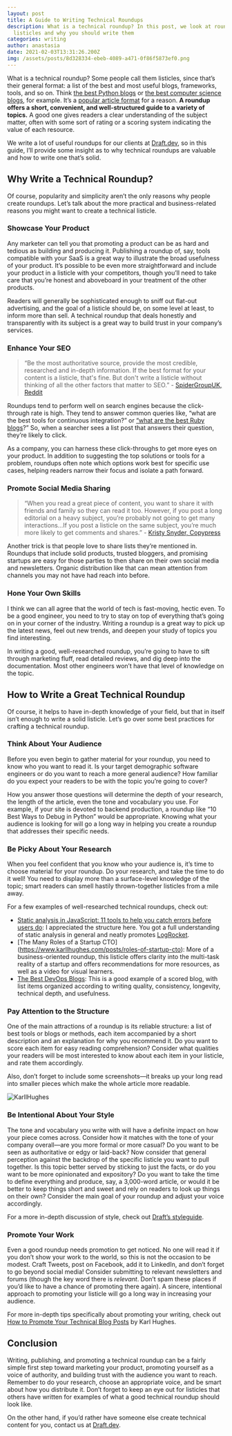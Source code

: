 ```yaml
---
layout: post
title: A Guide to Writing Technical Roundups
description: What is a technical roundup? In this post, we look at roundups and
  listicles and why you should write them
categories: writing
author: anastasia
date: 2021-02-03T13:31:26.200Z
img: /assets/posts/8d328334-ebeb-4089-a471-0f86f5873ef0.png
---
```

What is a technical roundup? Some people call them listicles, since that’s their general format: a list of the best and most useful blogs, frameworks, tools, and so on. Think [the best Python blogs](https://draft.dev/learn/python-blogs) or [the best computer science blogs](https://draft.dev/learn/technical-blogs/computer-science), for example. It’s a [popular article format](https://en.wikipedia.org/wiki/Listicle) for a reason. **A roundup offers a short, convenient, and well-structured guide to a variety of topics.** A good one gives readers a clear understanding of the subject matter, often with some sort of rating or a scoring system indicating the value of each resource.

We write a lot of useful roundups for our clients at [Draft.dev](https://draft.dev/), so in this guide, I’ll provide some insight as to why technical roundups are valuable and how to write one that’s solid.

<!-- signup -->

## Why Write a Technical Roundup?

Of course, popularity and simplicity aren’t the only reasons why people create roundups. Let’s talk about the more practical and business-related reasons you might want to create a technical listicle.

### Showcase Your Product

Any marketer can tell you that promoting a product can be as hard and tedious as building and producing it. Publishing a roundup of, say, tools compatible with your SaaS is a great way to illustrate the broad usefulness of your product. It’s possible to be even more straightforward and include your product in a listicle with your competitors, though you’ll need to take care that you’re honest and aboveboard in your treatment of the other products.

Readers will generally be sophisticated enough to sniff out flat-out advertising, and the goal of a listicle should be, on some level at least, to inform more than sell. A technical roundup that deals honestly and transparently with its subject is a great way to build trust in your company’s services. 

### Enhance Your SEO 

> “Be the most authoritative source, provide the most credible, researched and in-depth information. If the best format for your content is a listicle, that's fine. But don't write a listicle without thinking of all the other factors that matter to SEO.” - [SpiderGroupUK, Reddit](https://www.reddit.com/r/SEO/comments/bxsdel/are_listicle_articles_good_for_seo/)

Roundups tend to perform well on search engines because the click-through rate is high. They tend to answer common queries like, “what are the best tools for continuous integration?” or [“what are the best Ruby blogs](https://draft.dev/learn/technical-blogs/ruby)?” So, when a searcher sees a list post that answers their question, they’re likely to click.

As a company, you can harness these click-throughs to get more eyes on your product. In addition to suggesting the top solutions or tools for a problem, roundups often note which options work best for specific use cases, helping readers narrow their focus and isolate a path forward.

### Promote Social Media Sharing

> “When you read a great piece of content, you want to share it with friends and family so they can read it too. However, if you post a long editorial on a heavy subject, you’re probably not going to get many interactions...If you post a listicle on the same subject, you’re much more likely to get comments and shares.” - [Kristy Snyder, Copypress](https://www.copypress.com/blog/makes-listicles-effective/)

Another trick is that people love to share lists they’re mentioned in. Roundups that include solid products, trusted bloggers, and promising startups are easy for those parties to then share on their own social media and newsletters. Organic distribution like that can mean attention from channels you may not have had reach into before.

### Hone Your Own Skills

I think we can all agree that the world of tech is fast-moving, hectic even. To be a good engineer, you need to try to stay on top of everything that’s going on in your corner of the industry. Writing a roundup is a great way to pick up the latest news, feel out new trends, and deepen your study of topics you find interesting.

In writing a good, well-researched roundup, you’re going to have to sift through marketing fluff, read detailed reviews, and dig deep into the documentation. Most other engineers won’t have that level of knowledge on the topic.

## How to Write a Great Technical Roundup 

Of course, it helps to have in-depth knowledge of your field, but that in itself isn’t enough to write a solid listicle. Let’s go over some best practices for crafting a technical roundup. 

### Think About Your Audience

Before you even begin to gather material for your roundup, you need to know who you want to read it. Is your target demographic software engineers or do you want to reach a more general audience? How familiar do you expect your readers to be with the topic you’re going to cover?

How you answer those questions will determine the depth of your research, the length of the article, even the tone and vocabulary you use. For example, if your site is devoted to backend production, a roundup like “10 Best Ways to Debug in Python” would be appropriate. Knowing what your audience is looking for will go a long way in helping you create a roundup that addresses their specific needs.

### Be Picky About Your Research 

When you feel confident that you know who your audience is, it’s time to choose material for your roundup. Do your research, and take the time to do it well! You need to display more than a surface-level knowledge of the topic; smart readers can smell hastily thrown-together listicles from a mile away.

For a few examples of well-researched technical roundups, check out:
* [Static analysis in JavaScript: 11 tools to help you catch errors before users do](https://blog.logrocket.com/static-analysis-in-javascript-11-tools-to-help-you-catch-errors-before-users-do/): I appreciated the structure here. You got a full understanding of static analysis in general and neatly promotes [LogRocket](https://logrocket.com/).
* [The Many Roles of a Startup CTO] (https://www.karllhughes.com/posts/roles-of-startup-cto): More of a business-oriented roundup, this listicle offers clarity into the multi-task reality of a startup and offers recommendations for more resources, as well as a video for visual learners. 
* [The Best DevOps Blogs](https://draft.dev/learn/technical-blogs/devops): This is a good example of a scored blog, with list items organized according to writing quality, consistency, longevity, technical depth, and usefulness.

### Pay Attention to the Structure

One of the main attractions of a roundup is its reliable structure: a list of best tools or blogs or methods, each item accompanied by a short description and an explanation for why you recommend it. Do you want to score each item for easy reading comprehension? Consider what qualities your readers will be most interested to know about each item in your listicle, and rate them accordingly.

Also, don’t forget to include some screenshots—it breaks up your long read into smaller pieces which make the whole article more readable. 

![KarllHughes](https://i.imgur.com/1rLH2hO.png)

### Be Intentional About Your Style 

The tone and vocabulary you write with will have a definite impact on how your piece comes across. Consider how it matches with the tone of your company overall—are you more formal or more casual? Do you want to be seen as authoritative or edgy or laid-back? Now consider that general perception against the backdrop of the specific listicle you want to pull together. Is this topic better served by sticking to just the facts, or do you want to be more opinionated and expository? Do you want to take the time to define everything and produce, say, a 3,000-word article, or would it be better to keep things short and sweet and rely on readers to look up things on their own? Consider the main goal of your roundup and adjust your voice accordingly.

For a more in-depth discussion of style, check out [Draft’s styleguide](https://draft.dev/learn/posts/styleguide).

### Promote Your Work 

Even a good roundup needs promotion to get noticed. No one will read it if you don’t show your work to the world, so this is not the occasion to be modest. Craft Tweets, post on Facebook, add it to LinkedIn, and don’t forget to go beyond social media! Consider submitting to relevant newsletters and forums (though the key word there is _relevant_. Don’t spam these places if you’d like to have a chance of promoting there again). A sincere, intentional approach to promoting your listicle will go a long way in increasing your audience. 

For more in-depth tips specifically about promoting your writing, check out [How to Promote Your Technical Blog Posts](https://draft.dev/learn/promotion) by Karl Hughes.

## Conclusion

Writing, publishing, and promoting a technical roundup can be a fairly simple first step toward marketing your product, promoting yourself as a voice of authority, and building trust with the audience you want to reach. Remember to do your research, choose an appropriate voice, and  be smart about how you distribute it. Don’t forget to keep an eye out for listicles that others have written for examples of what a good technical roundup should look like. 

On the other hand, if you’d rather have someone else create technical content for you, contact us at [Draft.dev](https://draft.dev).



